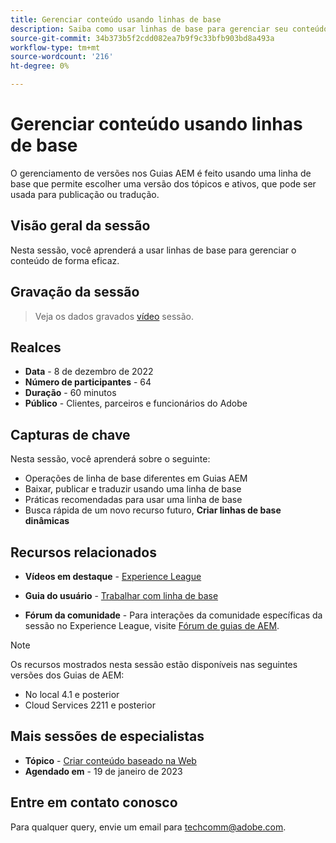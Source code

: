 ```yaml
---
title: Gerenciar conteúdo usando linhas de base
description: Saiba como usar linhas de base para gerenciar seu conteúdo de maneira eficaz.
source-git-commit: 34b373b5f2cdd082ea7b9f9c33bfb903bd8a493a
workflow-type: tm+mt
source-wordcount: '216'
ht-degree: 0%

---
```


# Gerenciar conteúdo usando linhas de base

O gerenciamento de versões nos Guias AEM é feito usando uma linha de base que permite escolher uma versão dos tópicos e ativos, que pode ser usada para publicação ou tradução.

## Visão geral da sessão

Nesta sessão, você aprenderá a usar linhas de base para gerenciar o conteúdo de forma eficaz.

## Gravação da sessão

>Veja os dados gravados [vídeo](https://video.tv.adobe.com/v/3414172/version-management-release-management-baseline?quality=12&learn=on) sessão.

## Realces

- **Data** - 8 de dezembro de 2022
- **Número de participantes** - 64
- **Duração** - 60 minutos
- **Público** - Clientes, parceiros e funcionários do Adobe

## Capturas de chave

Nesta sessão, você aprenderá sobre o seguinte:
- Operações de linha de base diferentes em Guias AEM
- Baixar, publicar e traduzir usando uma linha de base
- Práticas recomendadas para usar uma linha de base
- Busca rápida de um novo recurso futuro, **Criar linhas de base dinâmicas**

## Recursos relacionados

- **Vídeos em destaque** -  [Experience League](https://experienceleague.adobe.com/docs/experience-manager-guides-learn/videos/advanced-user-guide/overview.html?lang=en)

- **Guia do usuário** - [Trabalhar com linha de base](https://help.adobe.com/en_US/xml-documentation-for-adobe-experience-manager/index.html#t=DXML-master-map%2Fgenerate-output-use-baseline-for-publishing.html)

- **Fórum da comunidade** - Para interações da comunidade específicas da sessão no Experience League, visite [Fórum de guias de AEM](https://experienceleaguecommunities.adobe.com/t5/experience-manager-guides/bd-p/xml-documentation-discussions).

>[!NOTE]
>
>Os recursos mostrados nesta sessão estão disponíveis nas seguintes versões dos Guias de AEM:
> - No local 4.1 e posterior
> - Cloud Services 2211 e posterior


## Mais sessões de especialistas

- **Tópico** - [Criar conteúdo baseado na Web](webbased-authoring-jan2023.md)
- **Agendado em** - 19 de janeiro de 2023

## Entre em contato conosco

Para qualquer query, envie um email para techcomm@adobe.com.